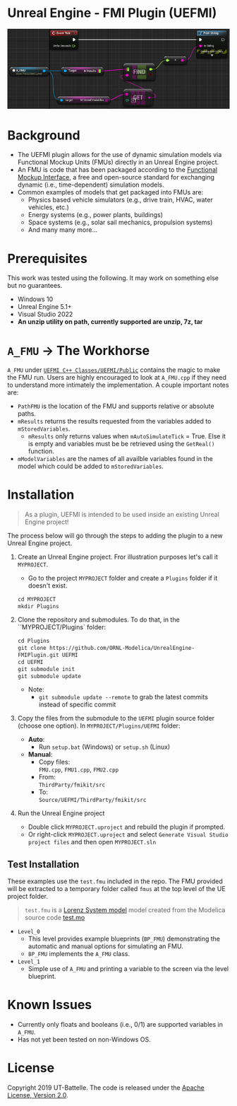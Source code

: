 # Unreal Engine - FMI Plugin (UEFMI)

[![FMU_BP_example](./PluginAssets/images/fmuUEBP.PNG)](https://youtu.be/r3NeJKJt4Z8)

# Background
- The UEFMI plugin allows for the use of dynamic simulation models via Functional Mockup Units (FMUs) directly in an Unreal Engine project.
- An FMU is code that has been packaged according to the [Functional Mockup Interface](https://fmi-standard.org/), a free and open-source standard for exchanging dynamic (i.e., time-dependent) simulation models.
- Common examples of models that get packaged into FMUs are:
  - Physics based vehicle simulators (e.g., drive train, HVAC, water vehicles, etc.)
  - Energy systems (e.g., power plants, buildings)
  - Space systems (e.g., solar sail mechanics, propulsion systems)
  - And many many more...

# Prerequisites

This work was tested using the following. It may work on something else but no guarantees.
- Windows 10
- Unreal Engine 5.1+
- Visual Studio 2022
- **An unzip utility on path, currently supported are unzip, 7z, tar**

# `A_FMU` -> The Workhorse

`A_FMU` under [`UEFMI C++ Classes/UEFMI/Public`](./Source/UEFMI/Private/A_FMU.cpp) contains the magic to make the FMU run. Users are highly encouraged to look at `A_FMU.cpp` if they need to understand more intimately the implementation. A couple important notes are:
- `PathFMU` is the location of the FMU and supports relative or absolute paths. 
- `mResults` returns the results requested from the variables added to `mStoredVariables`.
  - `mResults` only returns values when `mAutoSimulateTick` = True. Else it is empty and variables must be be retrieved using the `GetReal()` function.
- `mModelVariables` are the names of all availble variables found in the model which could be added to `mStoredVariables`.

# Installation

> As a plugin, UEFMI is intended to be used inside an existing Unreal Engine project!

The process below will go through the steps to adding the plugin to a new Unreal Engine project.

1. Create an Unreal Engine project. Fror illustration purposes let's call it `MYPROJECT`.
    - Go to the project `MYPROJECT` folder and create a `Plugins` folder if it doesn't exist.
    ```
    cd MYPROJECT
    mkdir Plugins
    ```

1. Clone the repository and submodules. To do that, in the ``MYPROJECT/Plugins` folder:
   ```
   cd Plugins
   git clone https://github.com/ORNL-Modelica/UnrealEngine-FMIPlugin.git UEFMI
   cd UEFMI
   git submodule init
   git submodule update
   ```
   - Note:
     - `git submodule update --remote` to grab the latest commits instead of specific commit
1. Copy the files from the submodule to the `UEFMI` plugin source folder (choose one option). In `MYPROJECT/Plugins/UEFMI` folder:
   - **Auto**: 
     - Run `setup.bat` (Windows) or `setup.sh` (Linux)
   - **Manual**:
     - Copy files: <br>`FMU.cpp`, `FMU1.cpp`, `FMU2.cpp` 
     - From: <br> `ThirdParty/fmikit/src`
     - To: <br> `Source/UEFMI/ThirdParty/fmikit/src`
1. Run the Unreal Engine project
   - Double click `MYPROJECT.uproject` and rebuild the plugin if prompted.
   - Or right-click `MYPROJECT.uproject` and select `Generate Visual Studio project files` and then open `MYPROJECT.sln`

## Test Installation

These examples use the `test.fmu` included in the repo. The FMU provided will be extracted to a temporary folder called `fmus` at the top level of the UE project folder.

> `test.fmu` is a [Lorenz System model](https://en.wikipedia.org/wiki/Lorenz_system) model created from the Modelica source code [test.mo](./src/test.mo)

- `Level_0`
  - This level provides example blueprints (`BP_FMU`) demonstrating the automatic and manual options for simulating an FMU.
  - `BP_FMU` implements the `A_FMU` class.
- `Level_1`
  - Simple use of  `A_FMU` and printing a variable to the screen via the level blueprint.

# Known Issues

- Currently only floats and booleans (i.e., 0/1) are supported variables in `A_FMU`.
- Has not yet been tested on non-Windows OS.

# License

Copyright 2019 UT-Battelle. The code is released under the [Apache License, Version 2.0](http://www.apache.org/licenses/LICENSE-2.0).